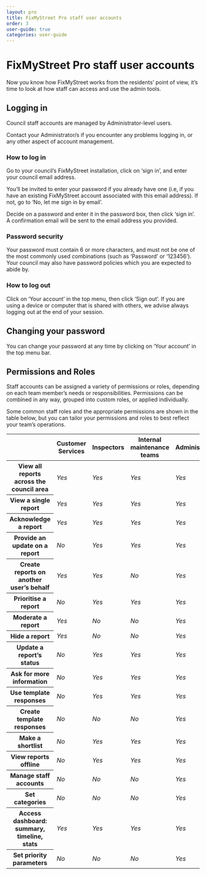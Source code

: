 ```yaml
---
layout: pro
title: FixMyStreet Pro staff user accounts
order: 3
user-guide: true
categories: user-guide
---
```


# FixMyStreet Pro staff user accounts

Now you know how FixMyStreet works from the residents’ point of view, it’s time to look at how
staff can access and use the admin tools.

## Logging in

Council staff accounts are managed by Administrator-level users.

Contact your Administrator/s if you encounter any problems logging in, or any other aspect of
account management.

### How to log in

Go to your council’s FixMyStreet installation, click on ‘sign in’, and enter your council email
address.

You’ll be invited to enter your password if you already have one (i.e, if you have an existing
FixMyStreet account associated with this email address). If not, go to ‘No, let me sign in by email’.

Decide on a password and enter it in the password box, then click ‘sign in’. A confirmation email
will be sent to the email address you provided.

### Password security

Your password must contain 6 or more characters, and must not be one of the most commonly
used combinations (such as ‘Password’ or ‘123456’). Your council may also have password policies
which you are expected to abide by.

### How to log out

Click on ‘Your account’ in the top menu, then click ‘Sign out’.
If you are using a device or computer that is shared with others, we advise always logging out at
the end of your session.

## Changing your password

You can change your password at any time by clicking on ‘Your account’ in the top menu bar.


## Permissions and Roles

Staff accounts can be assigned a variety of permissions or roles, depending on
each team member’s needs or responsibilities. Permissions can be combined in
any way, grouped into custom roles, or applied individually.

Some common staff roles and the appropriate permissions are shown in the table below, but you
can tailor your permissions and roles to best reflect your team’s operations.


<table class="table table--responsive">
<thead>
    <tr>
        <th></th>
        <th scope="col">Customer Services</th>
        <th scope="col">Inspectors</th>
        <th scope="col">Internal maintenance teams</th>
        <th scope="col">Administrators</th>
    </tr>
</thead>
<tbody>
    <tr>
        <th scope="row">View all reports across the council area</th>
        <td data-label="Customer Services"><i class="boolean-icon boolean-icon--yes">Yes</i></td>
        <td data-label="Inspectors"><i class="boolean-icon boolean-icon--yes">Yes</i></td>
        <td data-label="Internal maintenance teams"><i class="boolean-icon boolean-icon--yes">Yes</i></td>
        <td data-label="Administrators"><i class="boolean-icon boolean-icon--yes">Yes</i></td>
    </tr>
    <tr>
        <th scope="row">View a single report</th>
        <td data-label="Customer Services"><i class="boolean-icon boolean-icon--yes">Yes</i></td>
        <td data-label="Inspectors"><i class="boolean-icon boolean-icon--yes">Yes</i></td>
        <td data-label="Internal maintenance teams"><i class="boolean-icon boolean-icon--yes">Yes</i></td>
        <td data-label="Administrators"><i class="boolean-icon boolean-icon--yes">Yes</i></td>
    </tr>
    <tr>
        <th scope="row">Acknowledge a report</th>
        <td data-label="Customer Services"><i class="boolean-icon boolean-icon--yes">Yes</i></td>
        <td data-label="Inspectors"><i class="boolean-icon boolean-icon--yes">Yes</i></td>
        <td data-label="Internal maintenance teams"><i class="boolean-icon boolean-icon--yes">Yes</i></td>
        <td data-label="Administrators"><i class="boolean-icon boolean-icon--yes">Yes</i></td>
    </tr>
    <tr>
        <th scope="row">Provide an update on a report</th>
        <td data-label="Customer Services"><i class="boolean-icon boolean-icon--no">No</i></td>
        <td data-label="Inspectors"><i class="boolean-icon boolean-icon--yes">Yes</i></td>
        <td data-label="Internal maintenance teams"><i class="boolean-icon boolean-icon--yes">Yes</i></td>
        <td data-label="Administrators"><i class="boolean-icon boolean-icon--yes">Yes</i></td>
    </tr>
    <tr>
        <th scope="row">Create reports on another user’s behalf</th>
        <td data-label="Customer Services"><i class="boolean-icon boolean-icon--yes">Yes</i></td>
        <td data-label="Inspectors"><i class="boolean-icon boolean-icon--yes">Yes</i></td>
        <td data-label="Internal maintenance teams"><i class="boolean-icon boolean-icon--no">No</i></td>
        <td data-label="Administrators"><i class="boolean-icon boolean-icon--yes">Yes</i></td>
    </tr>
    <tr>
        <th scope="row">Prioritise a report</th>
        <td data-label="Customer Services"><i class="boolean-icon boolean-icon--no">No</i></td>
        <td data-label="Inspectors"><i class="boolean-icon boolean-icon--yes">Yes</i></td>
        <td data-label="Internal maintenance teams"><i class="boolean-icon boolean-icon--yes">Yes</i></td>
        <td data-label="Administrators"><i class="boolean-icon boolean-icon--yes">Yes</i></td>
    </tr>
    <tr>
        <th scope="row">Moderate a report</th>
        <td data-label="Customer Services"><i class="boolean-icon boolean-icon--yes">Yes</i></td>
        <td data-label="Inspectors"><i class="boolean-icon boolean-icon--no">No</i></td>
        <td data-label="Internal maintenance teams"><i class="boolean-icon boolean-icon--no">No</i></td>
        <td data-label="Administrators"><i class="boolean-icon boolean-icon--yes">Yes</i></td>
    </tr>
    <tr>
        <th scope="row">Hide a report</th>
        <td data-label="Customer Services"><i class="boolean-icon boolean-icon--yes">Yes</i></td>
        <td data-label="Inspectors"><i class="boolean-icon boolean-icon--no">No</i></td>
        <td data-label="Internal maintenance teams"><i class="boolean-icon boolean-icon--no">No</i></td>
        <td data-label="Administrators"><i class="boolean-icon boolean-icon--yes">Yes</i></td>
    </tr>
    <tr>
        <th scope="row">Update a report’s status</th>
        <td data-label="Customer Services"><i class="boolean-icon boolean-icon--no">No</i></td>
        <td data-label="Inspectors"><i class="boolean-icon boolean-icon--yes">Yes</i></td>
        <td data-label="Internal maintenance teams"><i class="boolean-icon boolean-icon--yes">Yes</i></td>
        <td data-label="Administrators"><i class="boolean-icon boolean-icon--yes">Yes</i></td>
    </tr>
    <tr>
        <th scope="row">Ask for more information</th>
        <td data-label="Customer Services"><i class="boolean-icon boolean-icon--no">No</i></td>
        <td data-label="Inspectors"><i class="boolean-icon boolean-icon--yes">Yes</i></td>
        <td data-label="Internal maintenance teams"><i class="boolean-icon boolean-icon--yes">Yes</i></td>
        <td data-label="Administrators"><i class="boolean-icon boolean-icon--yes">Yes</i></td>
    </tr>
    <tr>
        <th scope="row">Use template responses</th>
        <td data-label="Customer Services"><i class="boolean-icon boolean-icon--no">No</i></td>
        <td data-label="Inspectors"><i class="boolean-icon boolean-icon--yes">Yes</i></td>
        <td data-label="Internal maintenance teams"><i class="boolean-icon boolean-icon--yes">Yes</i></td>
        <td data-label="Administrators"><i class="boolean-icon boolean-icon--yes">Yes</i></td>
    </tr>
    <tr>
        <th scope="row">Create template responses</th>
        <td data-label="Customer Services"><i class="boolean-icon boolean-icon--no">No</i></td>
        <td data-label="Inspectors"><i class="boolean-icon boolean-icon--no">No</i></td>
        <td data-label="Internal maintenance teams"><i class="boolean-icon boolean-icon--no">No</i></td>
        <td data-label="Administrators"><i class="boolean-icon boolean-icon--yes">Yes</i></td>
    </tr>
    <tr>
        <th scope="row">Make a shortlist</th>
        <td data-label="Customer Services"><i class="boolean-icon boolean-icon--no">No</i></td>
        <td data-label="Inspectors"><i class="boolean-icon boolean-icon--yes">Yes</i></td>
        <td data-label="Internal maintenance teams"><i class="boolean-icon boolean-icon--yes">Yes</i></td>
        <td data-label="Administrators"><i class="boolean-icon boolean-icon--yes">Yes</i></td>
    </tr>
    <tr>
        <th scope="row">View reports offline</th>
        <td data-label="Customer Services"><i class="boolean-icon boolean-icon--no">No</i></td>
        <td data-label="Inspectors"><i class="boolean-icon boolean-icon--yes">Yes</i></td>
        <td data-label="Internal maintenance teams"><i class="boolean-icon boolean-icon--yes">Yes</i></td>
        <td data-label="Administrators"><i class="boolean-icon boolean-icon--yes">Yes</i></td>
    </tr>
    <tr>
        <th scope="row">Manage staff accounts</th>
        <td data-label="Customer Services"><i class="boolean-icon boolean-icon--no">No</i></td>
        <td data-label="Inspectors"><i class="boolean-icon boolean-icon--no">No</i></td>
        <td data-label="Internal maintenance teams"><i class="boolean-icon boolean-icon--no">No</i></td>
        <td data-label="Administrators"><i class="boolean-icon boolean-icon--yes">Yes</i></td>
    </tr>
    <tr>
        <th scope="row">Set categories</th>
        <td data-label="Customer Services"><i class="boolean-icon boolean-icon--no">No</i></td>
        <td data-label="Inspectors"><i class="boolean-icon boolean-icon--no">No</i></td>
        <td data-label="Internal maintenance teams"><i class="boolean-icon boolean-icon--no">No</i></td>
        <td data-label="Administrators"><i class="boolean-icon boolean-icon--yes">Yes</i></td>
    </tr>
    <tr>
        <th scope="row">Access dashboard: summary, timeline, stats</th>
        <td data-label="Customer Services"><i class="boolean-icon boolean-icon--yes">Yes</i></td>
        <td data-label="Inspectors"><i class="boolean-icon boolean-icon--yes">Yes</i></td>
        <td data-label="Internal maintenance teams"><i class="boolean-icon boolean-icon--yes">Yes</i></td>
        <td data-label="Administrators"><i class="boolean-icon boolean-icon--yes">Yes</i></td>
    </tr>
    <tr>
        <th scope="row">Set priority parameters</th>
        <td data-label="Customer Services"><i class="boolean-icon boolean-icon--no">No</i></td>
        <td data-label="Inspectors"><i class="boolean-icon boolean-icon--no">No</i></td>
        <td data-label="Internal maintenance teams"><i class="boolean-icon boolean-icon--no">No</i></td>
        <td data-label="Administrators"><i class="boolean-icon boolean-icon--yes">Yes</i></td>
    </tr>
</tbody>
</table>
